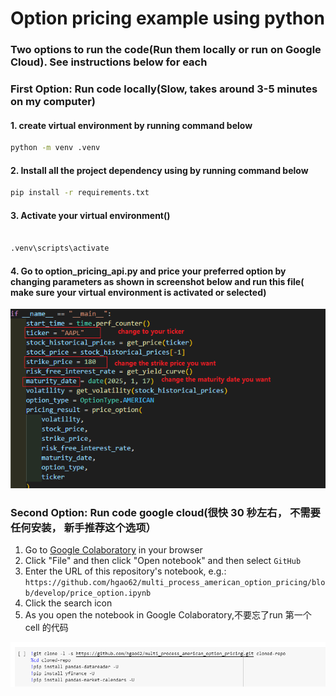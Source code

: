 # Option pricing example using python

### Two options to run the code(Run them locally or run on Google Cloud). See instructions below for each

### First Option: Run code locally(Slow, takes around 3-5 minutes on my computer)


#### 1.  create virtual environment by running command below

```cmd
python -m venv .venv

```

#### 2. Install all the project dependency using by running command below

```cmd
pip install -r requirements.txt
```
#### 3. Activate your virtual environment()
```cmd

.venv\scripts\activate

```
#### 4. Go to option_pricing_api.py and price your preferred option by changing parameters as shown in screenshot below and run this file( make sure your virtual environment is activated or selected)


<img alt="stock financial" src="./docs/price_example.png" width="1000">






### Second Option: Run code google cloud(很快 30 秒左右， 不需要任何安装， 新手推荐这个选项）

1. Go to [Google Colaboratory](https://colab.research.google.com/notebooks/intro.ipynb#recent=true) in your browser
2. Click "File" and then click "Open notebook" and then select `GitHub`
3. Enter the URL of this repository's notebook, e.g.: `https://github.com/hgao62/multi_process_american_option_pricing/blob/develop/price_option.ipynb`
4. Click the search icon
5. As you open the notebook in Google Colaboratory,不要忘了run 第一个cell 的代码

<img alt="stock financial" src="./docs/notebook1.png" width="1000">
